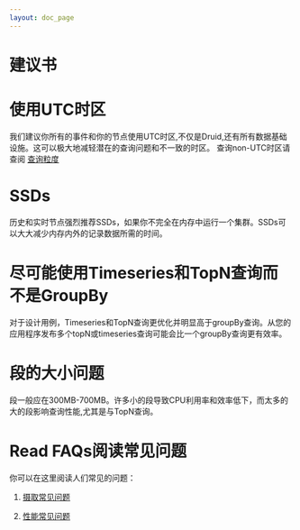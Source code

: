 ```yaml
---
layout: doc_page
---
```


建议书
===================

# 使用UTC时区

我们建议你所有的事件和你的节点使用UTC时区,不仅是Druid,还有所有数据基础设施。这可以极大地减轻潜在的查询问题和不一致的时区。
查询non-UTC时区请查阅 [查询粒度](../querying/granularities.html#period-granularities)
# SSDs

历史和实时节点强烈推荐SSDs，如果你不完全在内存中运行一个集群。SSDs可以大大减少内存内外的记录数据所需的时间。
# 尽可能使用Timeseries和TopN查询而不是GroupBy
对于设计用例，Timeseries和TopN查询更优化并明显高于groupBy查询。从您的应用程序发布多个topN或timeseries查询可能会比一个groupBy查询更有效率。
# 段的大小问题

段一般应在300MB-700MB。许多小的段导致CPU利用率和效率低下，而太多的大的段影响查询性能,尤其是与TopN查询。

# Read FAQs阅读常见问题

你可以在这里阅读人们常见的问题：

1) [摄取常见问题](../ingestion/faq.html)

2) [性能常见问题](../operations/performance-faq.html)
